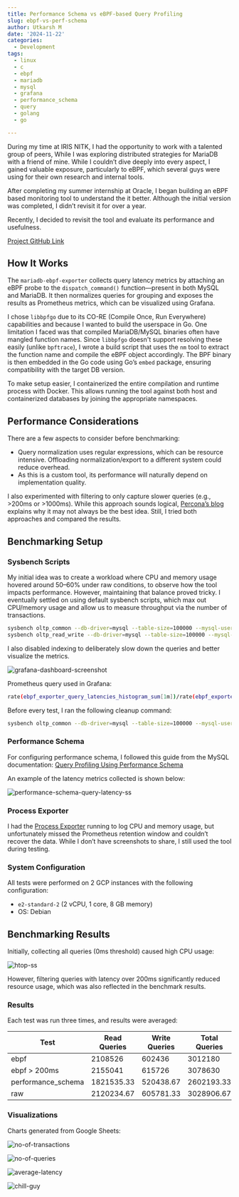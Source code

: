 ```yaml
---
title: Performance Schema vs eBPF-based Query Profiling
slug: ebpf-vs-perf-schema
author: Utkarsh M
date: '2024-11-22'
categories:
  - Development
tags:
  - linux
  - c
  - ebpf
  - mariadb
  - mysql
  - grafana
  - performance_schema
  - query
  - golang
  - go

---
```


During my time at IRIS NITK, I had the opportunity to work with a talented group of peers, While I was  exploring distributed strategies for MariaDB with a friend of mine. While I couldn’t dive deeply into every aspect, I gained valuable exposure, particularly to eBPF, which several guys were using for their own research and internal tools.

After completing my summer internship at Oracle, I began building an eBPF based monitoring tool to understand the it better. Although the initial version was completed, I didn’t revisit it for over a year.

Recently, I decided to revisit the tool and evaluate its performance and usefulness.

[Project GitHub Link](https://github.com/Utkar5hM/mariadb-ebpf-exporter)

## How It Works

The `mariadb-ebpf-exporter` collects query latency metrics by attaching an eBPF probe to the `dispatch_command()` function—present in both MySQL and MariaDB. It then normalizes queries for grouping and exposes the results as Prometheus metrics, which can be visualized using Grafana.

I chose `libbpfgo` due to its CO-RE (Compile Once, Run Everywhere) capabilities and because I wanted to build the userspace in Go. One limitation I faced was that compiled MariaDB/MySQL binaries often have mangled function names. Since `libbpfgo` doesn't support resolving these easily (unlike `bpftrace`), I wrote a build script that uses the `nm` tool to extract the function name and compile the eBPF object accordingly. The BPF binary is then embedded in the Go code using Go’s `embed` package, ensuring compatibility with the target DB version.

To make setup easier, I containerized the entire compilation and runtime process with Docker. This allows running the tool against both host and containerized databases by joining the appropriate namespaces.

## Performance Considerations

There are a few aspects to consider before benchmarking:

- Query normalization uses regular expressions, which can be resource intensive. Offloading normalization/export to a different system could reduce overhead.
- As this is a custom tool, its performance will naturally depend on implementation quality.

I also experimented with filtering to only capture slower queries (e.g., >200ms or >1000ms). While this approach sounds logical, [Percona’s blog](https://www.percona.com/blog/performance_schema-vs-slow-query-log/) explains why it may not always be the best idea. Still, I tried both approaches and compared the results.

## Benchmarking Setup

### Sysbench Scripts

My initial idea was to create a workload where CPU and memory usage hovered around 50–60% under raw conditions, to observe how the tool impacts performance. However, maintaining that balance proved tricky. I eventually settled on using default sysbench scripts, which max out CPU/memory usage and allow us to measure throughput via the number of transactions.

```sh
sysbench oltp_common --db-driver=mysql --table-size=100000 --mysql-user=root --mysql-password=L0CK3D_1N --mysql-port=3306 --mysql-host=10.128.0.3 --mysql-db=sysbenchtest prepare
sysbench oltp_read_write --db-driver=mysql --table-size=100000 --mysql-user=root --mysql-password=L0CK3D_1N --mysql-port=3306 --mysql-host=10.128.0.3 --mysql-db=sysbenchtest --threads=12 --report-interval=1 run
```

I also disabled indexing to deliberately slow down the queries and better visualize the metrics.

![grafana-dashboard-screenshot](/assets/img/other/ebpf-perf/grafana-db.jpeg)

Prometheus query used in Grafana:

```sh
rate(ebpf_exporter_query_latencies_histogram_sum[1m])/rate(ebpf_exporter_query_latencies_histogram_count[1m])
```

Before every test, I ran the following cleanup command:

```sh
sysbench oltp_common --db-driver=mysql --table-size=100000 --mysql-user=root --mysql-password=L0CK3D_1N --mysql-port=3306 --mysql-host=10.128.0.3 --mysql-db=sysbenchtest cleanup
```

### Performance Schema

For configuring performance schema, I followed this guide from the MySQL documentation: [Query Profiling Using Performance Schema](https://dev.mysql.com/doc/mysql-perfschema-excerpt/5.7/en/performance-schema-query-profiling.html)

An example of the latency metrics collected is shown below:

![performance-schema-query-latency-ss](/assets/img/other/ebpf-perf/perf_schema_ex.jpeg)

### Process Exporter

I had the [Process Exporter](https://github.com/ncabatoff/process-exporter) running to log CPU and memory usage, but unfortunately missed the Prometheus retention window and couldn’t recover the data. While I don’t have screenshots to share, I still used the tool during testing.

### System Configuration

All tests were performed on 2 GCP instances with the following configuration:

- `e2-standard-2` (2 vCPU, 1 core, 8 GB memory)  
- OS: Debian

## Benchmarking Results

Initially, collecting all queries (0ms threshold) caused high CPU usage:

![htop-ss](/assets/img/other/ebpf-perf/htop.jpeg)

However, filtering queries with latency over 200ms significantly reduced resource usage, which was also reflected in the benchmark results.

### Results

Each test was run three times, and results were averaged:

| Test                | Read Queries | Write Queries | Total Queries | Transactions | Total Time | Total Events | Min Latency | Avg Latency | Max Latency | 95th Latency |
|---------------------|--------------|---------------|---------------|--------------|------------|--------------|-------------|-------------|-------------|----------------|
| ebpf                | 2108526      | 602436        | 3012180       | 150609       | 300.0397   | 150609       | 8.34        | 47.81       | 375.13      | 89.27           |
| ebpf > 200ms        | 2155041      | 615726        | 3078630       | 153931.5     | 300.0355   | 153931.5     | 7.42        | 46.77       | 378.97      | 94.10           |
| performance_schema  | 1821535.33   | 520438.67     | 2602193.33    | 130109.67    | 300.05895  | 130109.67    | 8.65        | 56.51       | 318.80      | 86.79           |
| raw                 | 2120234.67   | 605781.33     | 3028906.67    | 151445.33    | 300.03707  | 151445.33    | 8.21        | 47.55       | 365.94      | 90.60           |

### Visualizations

Charts generated from Google Sheets:

![no-of-transactions](/assets/img/other/ebpf-perf/nt.png)

![no-of-queries](/assets/img/other/ebpf-perf/nq.png)

![average-latency](/assets/img/other/ebpf-perf/al.png)

![chill-guy](/assets/img/other/ebpf-perf/lazy.jpeg)
